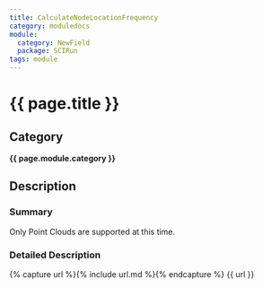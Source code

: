 ```yaml
---
title: CalculateNodeLocationFrequency
category: moduledocs
module:
  category: NewField
  package: SCIRun
tags: module
---
```


# {{ page.title }}

## Category

**{{ page.module.category }}**

## Description

### Summary

Only Point Clouds are supported at this time. 

### Detailed Description


{% capture url %}{% include url.md %}{% endcapture %}
{{ url }}
